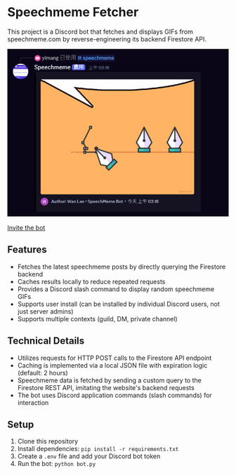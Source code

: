 # Speechmeme Fetcher

This project is a Discord bot that fetches and displays GIFs from speechmeme.com by reverse-engineering its backend Firestore API.

![alt text](image.png)

[Invite the bot](https://discord.com/oauth2/authorize?client_id=1421194406601691178)
## Features
- Fetches the latest speechmeme posts by directly querying the Firestore backend
- Caches results locally to reduce repeated requests
- Provides a Discord slash command to display random speechmeme GIFs
- Supports user install (can be installed by individual Discord users, not just server admins)
- Supports multiple contexts (guild, DM, private channel)

## Technical Details
- Utilizes requests for HTTP POST calls to the Firestore API endpoint
- Caching is implemented via a local JSON file with expiration logic (default: 2 hours)
- Speechmeme data is fetched by sending a custom query to the Firestore REST API, imitating the website's backend requests
- The bot uses Discord application commands (slash commands) for interaction

## Setup
1. Clone this repository
2. Install dependencies: `pip install -r requirements.txt`
3. Create a `.env` file and add your Discord bot token
4. Run the bot: `python bot.py`